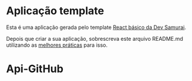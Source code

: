# Aplicação template

Esta é uma aplicação gerada pelo template [React básico da Dev Samurai](https://github.com/DevSamurai/cra-template-basic).

Depois que criar a sua aplicação, sobrescreva este arquivo README.md utilizando as [melhores práticas](https://www.makeareadme.com/) para isso.
# Api-GitHub
